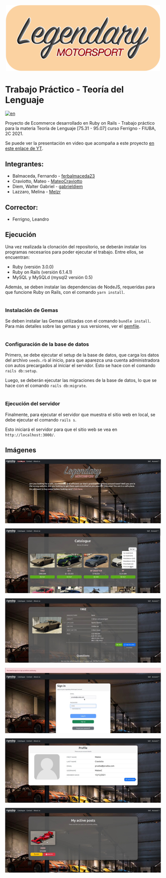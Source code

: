 <div align="center">

<img src="./docs/img/lm_banner.png" alt="Legendary Motorsport Banner" width="500">

</div>

# Trabajo Práctico - Teoría del Lenguaje

[![en](https://img.shields.io/badge/read_in-english_%F0%9F%87%AC%F0%9F%87%A7-darkblue?style=flat)](https://github.com/walgab/Legendary_Motorsport#readme)

Proyecto de Ecommerce desarrollado en Ruby on Rails - Trabajo práctico para la materia Teoría de Lenguaje [75.31 - 95.07] curso Ferrigno - FIUBA, 2C 2021.

Se puede ver la presentación en video que acompaña a este proyecto [en este enlace de YT](https://youtu.be/-0cxWvMj58c).

## Integrantes:
- Balmaceda, Fernando - [ferbalmaceda23](https://github.com/ferbalmaceda23)
- Craviotto, Mateo - [MateoCraviotto](https://github.com/MateoCraviotto)
- Diem, Walter Gabriel - [gabrieldiem](https://github.com/gabrieldiem)
- Lazzaro, Melina - [Melzr](https://github.com/Melzr)

## Corrector:
- Ferrigno, Leandro

## Ejecución
Una vez realizada la clonación del repositorio, se deberán instalar los programas necesarios para poder ejecutar el trabajo. Entre ellos, se encuentran:

- Ruby (versión 3.0.0)
- Ruby on Rails (versión 6.1.4.1)
- MySQL y MySQLd (mysql2 versión 0.5) 

Además, se deben instalar las dependencias de NodeJS, requeridas para que funcione Ruby on Rails, con el comando ```yarn install```.
<br><br>

### Instalación de Gemas
Se deben instalar las Gemas utilizadas con el comando ```bundle install```.
Para más detalles sobre las gemas y sus versiones, ver el [gemfile](https://github.com/MateoCraviotto/TP-Ruby-TDL/blob/main/ecommerce/Gemfile).
<br><br>

### Configuración de la base de datos

Primero, se debe ejecutar el setup de la base de datos, que carga los datos del archivo ```seeds.rb``` al inicio, para que aparezca una cuenta administradora con autos precargados al iniciar el servidor. Esto se hace con el comando ```rails db:setup```.

Luego, se deberán ejecutar las migraciones de la base de datos, lo que se hace con el comando ```rails db:migrate```.
<br><br>

### Ejecución del servidor

Finalmente, para ejecutar el servidor que muestra el sitio web en local, se debe ejecutar el comando ```rails s```.

Esto iniciará el servidor para que el sitio web se vea en ```http://localhost:3000/```.

## Imágenes

![Imagen 1](./docs/img/img1.jpg)

![Imagen 2](./docs/img/img2.jpg)

![Imagen 3](./docs/img/img3.jpg)

![Imagen 4](./docs/img/img4.jpg)

![Imagen 5](./docs/img/img5.jpg)

![Imagen 6](./docs/img/img6.jpg)
